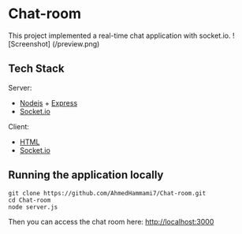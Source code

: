 # Chat-room
This project implemented a real-time chat application with socket.io.
![Screenshot] (/preview.png) 


## Tech Stack

Server:

* [Nodejs](https://nodejs.org/) + [Express](http://expressjs.com/)
* [Socket.io](http://socket.io/)

Client:

* [HTML](https://devdocs.io/html/)
* [Socket.io](http://socket.io/)


## Running the application locally

```
git clone https://github.com/AhmedHammami7/Chat-room.git
cd Chat-room
node server.js
```

Then you can access the chat room here: <http://localhost:3000>
